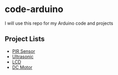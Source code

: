 # code-arduino
I will use this repo for my Arduino code and projects

## Project Lists
- [PIR Sensor](PIR-Sensor-Project/PIR-Sensor-README.md)
- [Ultrasonic](Ultrasonic-Project/Ultrasonic-README.md)
- [LCD](LCD-Project/LCD-README.md)
- [DC Motor](DC-Motor-Project/DC-Motor-README.md)